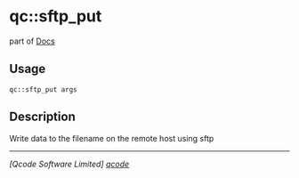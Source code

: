qc::sftp_put
============

part of [Docs](.)

Usage
-----
`qc::sftp_put args`

Description
-----------
Write data to the filename on the remote host using sftp

----------------------------------
*[Qcode Software Limited] [qcode]*

[qcode]: http://www.qcode.co.uk "Qcode Software"